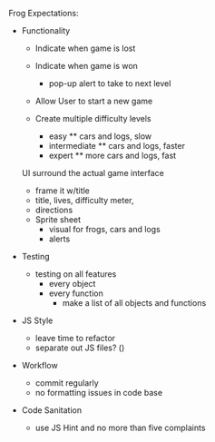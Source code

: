 Frog Expectations:

  - Functionality

    * Indicate when game is lost

    * Indicate when game is won
      - pop-up alert to take to next level

    * Allow User to start a new game

    * Create multiple difficulty levels
      - easy
        ** cars and logs, slow
      - intermediate
        ** cars and logs, faster
      - expert
        ** more cars and logs, fast



    UI surround the actual game interface
      * frame it w/title
      * title, lives, difficulty meter,
      * directions
      * Sprite sheet
        - visual for frogs, cars and logs
        - alerts


  - Testing
    * testing on all features
      - every object
      - every function
        * make a list of all objects and functions

  - JS Style
    * leave time to refactor
    * separate out JS files? ()

  - Workflow
    * commit regularly
    * no formatting issues in code base

  - Code Sanitation
    * use JS Hint and no more than five complaints
